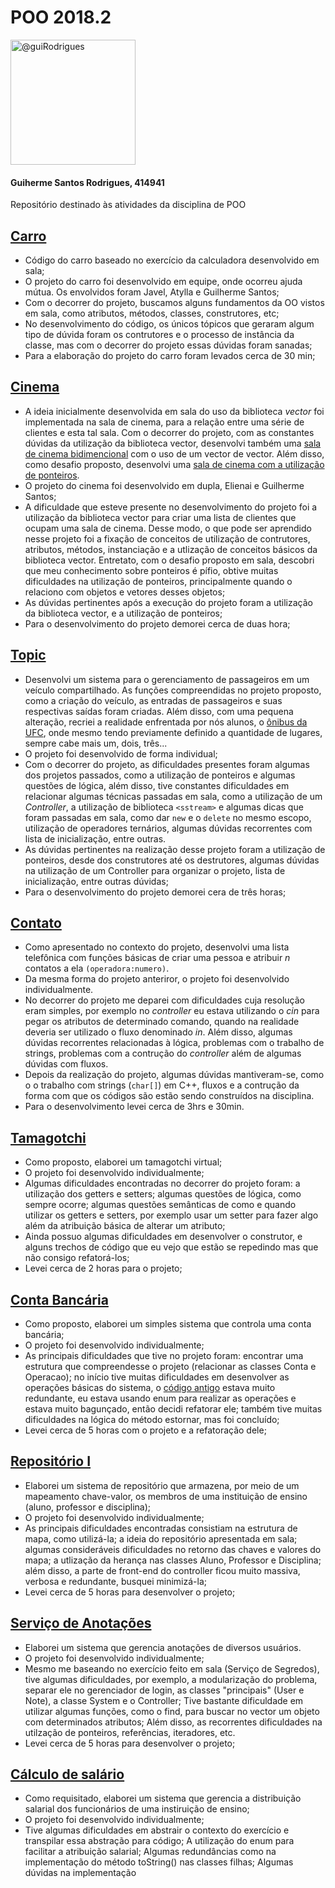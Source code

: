 # POO 2018.2

<img class="avatar rounded-2" src="https://scontent.fjdo1-1.fna.fbcdn.net/v/t1.0-9/40769452_1945023295798518_8410362610649661440_n.jpg?_nc_cat=0&oh=ecb07ecf4be93ba53487ed40e95d7ef5&oe=5C29D8E4" width="200" height="200" alt="@guiRodrigues">

#### Guiherme Santos Rodrigues, 414941
Repositório destinado às atividades da disciplina de POO


## [Carro](https://github.com/guiRodrigues/poo-2018.2/tree/master/Carro)
- Código do carro baseado no exercício da calculadora desenvolvido em sala;
- O projeto do carro foi desenvolvido em equipe, onde ocorreu ajuda mútua. Os envolvidos foram Javel, Atylla e Guilherme Santos;
- Com o decorrer do projeto, buscamos alguns fundamentos da OO vistos em sala, como atributos, métodos, classes, construtores, etc;
- No desenvolvimento do código, os únicos tópicos que geraram algum tipo de dúvida foram os contrutores e o processo de instância da classe, mas com o decorrer do projeto essas dúvidas foram sanadas;
- Para a elaboração do projeto do carro foram levados cerca de 30 min;


## [Cinema](https://github.com/guiRodrigues/poo-2018.2/tree/master/Cinema)
- A ideia inicialmente desenvolvida em sala do uso da biblioteca *vector* foi implementada na sala de cinema, para a relação entre uma série de clientes e esta tal sala. Com o decorrer do projeto, com as constantes dúvidas da utilização da biblioteca vector, desenvolvi também  uma [sala de cinema bidimencional](https://github.com/guiRodrigues/poo-2018.2/blob/master/Cinema/bidimensional.cpp) com o uso de um vector de vector. Além disso, como desafio proposto, desenvolvi uma [sala de cinema com a utilização de ponteiros](https://github.com/guiRodrigues/poo-2018.2/blob/master/Cinema/cinemaPonteiros.cpp).
- O projeto do cinema foi desenvolvido em dupla, Elienai e Guilherme Santos;
- A dificuldade que esteve presente no desenvolvimento do projeto foi a utilização da biblioteca vector para criar uma lista de clientes que ocupam uma sala de cinema. Desse modo, o que pode ser aprendido nesse projeto foi a fixação de conceitos de utilização de contrutores, atributos, métodos, instanciação e a utlização de conceitos básicos da biblioteca vector. Entretato, com o desafio proposto em sala, descobri que meu conhecimento sobre ponteiros é pífio, obtive muitas dificuldades na utilização de ponteiros, principalmente quando o relaciono com objetos e vetores desses objetos;
- As dúvidas pertinentes após a execução do projeto foram a utilização da biblioteca vector, e a utilização de ponteiros;
- Para o desenvolvimento do projeto demorei cerca de duas hora;

## [Topic](https://github.com/guiRodrigues/poo-2018.2/tree/master/Topic)
- Desenvolvi um sistema para o gerenciamento de passageiros em um veículo compartilhado. As funções compreendidas no projeto proposto, como a criação do veículo, as entradas de passageiros e suas respectivas saídas foram criadas. Além disso, com uma pequena alteração, recriei a realidade enfrentada por nós alunos, o [ônibus da UFC](https://github.com/guiRodrigues/poo-2018.2/blob/master/Topic/ufc.cpp), onde mesmo tendo previamente definido a quantidade de lugares, sempre cabe mais um, dois, três...
- O projeto foi desenvolvido de forma individual;
- Com o decorrer do projeto, as dificuldades presentes foram algumas dos projetos passados, como a utilização de ponteiros e algumas questões de lógica, além disso, tive constantes dificuldades em relacionar algumas técnicas passadas em sala, como a utilização de um _Controller_, a utilização de biblioteca ```<sstream>``` e algumas dicas que foram passadas em sala, como dar `new` e o `delete` no mesmo escopo, utilização de operadores ternários, algumas dúvidas recorrentes com lista de inicialização, entre outras.
- As dúvidas pertinentes na realização desse projeto foram a utilização de ponteiros, desde dos construtores até os destrutores, algumas dúvidas na utilização de um Controller para organizar o projeto, lista de inicialização, entre outras dúvidas;
- Para o desenvolvimento do projeto demorei cera de três horas;

## [Contato](https://github.com/guiRodrigues/poo-2018.2/tree/master/Contato)
- Como apresentado no contexto do projeto, desenvolvi uma lista telefônica com funções básicas de criar uma pessoa e atribuir _n_ contatos a ela `(operadora:numero)`.
- Da mesma forma do projeto anteriror, o projeto foi desenvolvido individualmente.
- No decorrer do projeto me deparei com dificuldades cuja resolução eram simples, por exemplo no _controller_ eu estava utilizando o _cin_ para pegar os atributos de determinado comando, quando na realidade deveria ser utilizado o fluxo denominado _in_. Além disso, algumas dúvidas recorrentes relacionadas à lógica, problemas com o trabalho de strings, problemas com a contrução do _controller_ além de algumas dúvidas com fluxos.
- Depois da realização do projeto, algumas dúvidas mantiveram-se, como o o trabalho com strings (`char[]`) em C++, fluxos e a contrução da forma com que os códigos são estão sendo construídos na disciplina.
- Para o desenvolvimento levei cerca de 3hrs e 30min.

## [Tamagotchi](https://github.com/guiRodrigues/poo-2018.2/tree/master/Bixo)
- Como proposto, elaborei um tamagotchi virtual;
- O projeto foi desenvolvido individualmente;
- Algumas dificuldades encontradas no decorrer do projeto foram: a utilização dos getters e setters; algumas questões de lógica, como sempre ocorre; algumas questões semânticas de como e quando utilizar os getters e setters, por exemplo usar um setter para fazer algo além da atribuição básica de alterar um atributo;
- Ainda possuo algumas dificuldades em desenvolver o construtor, e alguns trechos de código que eu vejo que estão se repedindo mas que não consigo refatorá-los;
- Levei cerca de 2 horas para o projeto;

## [Conta Bancária](https://github.com/guiRodrigues/poo-2018.2/tree/master/ContaRefatorada)
- Como proposto, elaborei um simples sistema que controla uma conta bancária;
- O projeto foi desenvolvido individualmente;
- As principais dificuldades que tive no projeto foram: encontrar uma estrutura que compreendesse o projeto (relacionar as classes Conta e Operacao); no início tive muitas dificuldades em desenvolver as operações básicas do sistema, o [código antigo](https://github.com/guiRodrigues/poo-2018.2/blob/master/Conta/main.cpp) estava muito redundante, eu estava usando enum para realizar as operações e estava muito bagunçado, então decidi refatorar ele; também tive muitas dificuldades na lógica do método estornar, mas foi concluído;
- Levei cerca de 5 horas com o projeto e a refatoração dele;

## [Repositório I](https://github.com/guiRodrigues/poo-2018.2/tree/master/Repositorio%20I)
- Elaborei um sistema de repositório que armazena, por meio de um mapeamento chave-valor, os membros de uma instituição de ensino (aluno, professor e disciplina);
- O projeto foi desenvolvido individualmente;
- As principais dificuldades encontradas consistiam na estrutura de mapa, como utilizá-la; a ideia do repositório apresentada em sala; algumas consideráveis dificuldades no retorno das chaves e valores do mapa; a utlização da herança nas classes Aluno, Professor e Disciplina; além disso, a parte de front-end do controller ficou muito massiva, verbosa e redundante, busquei minimizá-la;
- Levei cerca de 5 horas para desenvolver o projeto;

## [Serviço de Anotações](https://github.com/guiRodrigues/poo-2018.2/tree/master/Anotacoes)
- Elaborei um sistema que gerencia anotações de diversos usuários.
- O projeto foi desenvolvido individualmente;
- Mesmo me baseando no exercício feito em sala (Serviço de Segredos), tive algumas dificuldades, por exemplo, a modularização do problema, separar ele no gerenciador de login, as classes "principais" (User e Note), a classe System e o Controller; Tive bastante dificuldade em utilizar algumas funções, como o find, para buscar no vector um objeto com determinados atributos; Além disso, as recorrentes dificuldades na utilzação de ponteiros, referências, iteradores, etc.
- Levei cerca de 5 horas para desenvolver o projeto;

## [Cálculo de salário](https://github.com/guiRodrigues/poo-2018.2/blob/master/Salario/main.cpp)
- Como requisitado, elaborei um sistema que gerencia a distribuição salarial dos funcionários de uma instiruição de ensino;
- O projeto foi desenvolvido individualmente;
- Tive algumas dificuldades em abstrair o contexto do exercício e transpilar essa abstração para código; A utilização do enum para facilitar a atribuição salarial; Algumas redundâncias como na implementação do método toString() nas classes filhas; Algumas dúvidas na implementação
